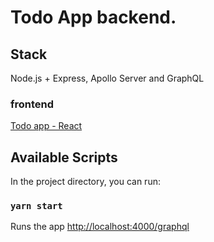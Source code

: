 # Todo App backend.

## Stack

Node.js + Express, Apollo Server and GraphQL

### frontend

[Todo app - React](https://github.com/aVillarejo/todo-app)

## Available Scripts

In the project directory, you can run:

### `yarn start`

Runs the app [http://localhost:4000/graphql](http://localhost:4000/graphql)
